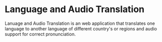 # Language and Audio Translation
 Lanuage and Audio Translation is an web application that translates one language to another language of different country's or regions and audio support for correct pronunciation.
